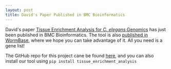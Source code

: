 ```yaml
---
layout: post
title: David's Paper Published in BMC Bioinformatics
---
```


David's paper [Tissue Enrichment Analysis for *C. elegans* Genomics](http://bmcbioinformatics.biomedcentral.com/articles/10.1186/s12859-016-1229-9) has just been published in BMC Bioinformatics. The tool is also [published in WormBase](http://www.wormbase.org/tools/enrichment/tea/tea.cgi), where we hope you can take advantage of it. All you need is a gene list!

The GitHub repo for this project cane be found [here](https://github.com/dangeles/TissueEnrichmentAnalysis), and you can also install our tool using `pip install tissue_enrichment_analysis`
